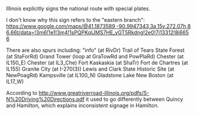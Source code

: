 Illinois explicitly signs the national route with special plates.

I don't know why this sign refers to the "eastern branch": https://www.google.com/maps/@41.1873589,-90.9947343,3a,15y,272.07h,86.66t/data=!3m6!1e1!3m4!1sPQPKqlJMS7HE_yGT5Rkdng!2e0!7i13312!8i6656

There are also spurs including:
"info" (at RivDr)
Trail of Tears State Forest (at StaForRd)
Grand Tower (loop at GraTowRd and PowPlaRd)
Chester (at IL150_E)
Chester (at IL3_Che)
Fort Kaskaskia (at ShaTr)
Fort de Chartres (at IL155)
Granite City (at I-270(3))
Lewis and Clark State Historic Site (at NewPoagRd)
Kampsville (at IL100_N)
Gladstone Lake
New Boston (at IL17_W)

According to http://www.greatriverroad-illinois.org/pdfs/S-N%20Driving%20Directions.pdf it used to go differently between Quincy and Hamilton, which explains inconsistent signage in Hamilton.
